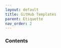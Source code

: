 ```yaml
---
layout: default
title: GitHub Templates
parent: Etiquette
nav_order: 2
---
```


### Contents

##

###